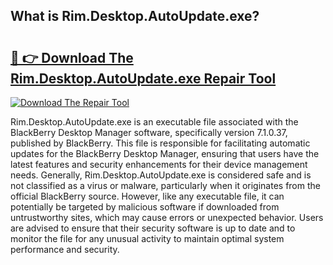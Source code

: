 ## What is Rim.Desktop.AutoUpdate.exe? 

# <h2><a href="https://exedetect.com/download.php?Rim.Desktop.AutoUpdate.exe">🔗 👉 Download The Rim.Desktop.AutoUpdate.exe Repair Tool</a></h2>

[![Download The Repair Tool](https://exedetect.com/download-button.jpg)](https://exedetect.com/download.php?Rim.Desktop.AutoUpdate.exe)

Rim.Desktop.AutoUpdate.exe is an executable file associated with the BlackBerry Desktop Manager software, specifically version 7.1.0.37, published by BlackBerry. This file is responsible for facilitating automatic updates for the BlackBerry Desktop Manager, ensuring that users have the latest features and security enhancements for their device management needs. Generally, Rim.Desktop.AutoUpdate.exe is considered safe and is not classified as a virus or malware, particularly when it originates from the official BlackBerry source. However, like any executable file, it can potentially be targeted by malicious software if downloaded from untrustworthy sites, which may cause errors or unexpected behavior. Users are advised to ensure that their security software is up to date and to monitor the file for any unusual activity to maintain optimal system performance and security.